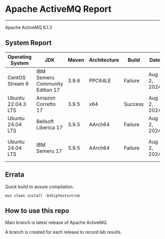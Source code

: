 # Apache ActiveMQ Report
--- 

Apache ActiveMQ 6.1.3

## System Report

| Operating System    | JDK       | Maven | Architecture | Build | Date  | Notes |
|---------------------|-----------|-------|--------------|-------|-------|-------|
| CentOS Stream 9         | IBM Semeru Community Edition 17   | 3.9.6 | PPC64LE      | Failure | Aug 2, 2024 | ActiveMQ :: Unit Tests MBeanWithAuditLogTest, MulticastNetworkTest, PeerTransportTestm, DiscoveryTransportBrokerTes |
| Ubuntu 22.04.3 LTS          | Amazon Corretto 17   | 3.9.5 | x64      | Success | Aug 2, 2024 |  |
| Ubuntu 24.04 LTS          | Bellsoft Liberica 17   | 3.9.5 | AArch64      |  Failure | Aug 2, 2024 | ActiveMQ :: Unit Tests DurableSyncNetworkBridgeTest |
| Ubuntu 24.04 LTS          | IBM Semeru 17   | 3.9.5 | AArch64      |  Failure | Aug 2, 2024 | ActiveMQ :: Unit Tests MBeanWithAuditLogTest, ActiveMQJMS2MessageListenerTest, QueueZeroPrefetchLazyDispatchPriorityTest |


## Errata


Quick build to assure compilation. 
```
mvn clean install -DskipTests=true
```

## How to use this repo

Main branch is latest release of Apache ActiveMQ.

A branch is created for each release to record lab results.
